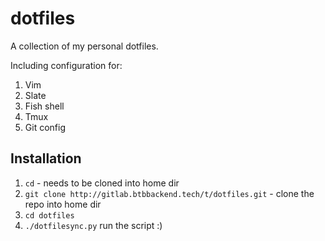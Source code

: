 dotfiles
========

A collection of my personal dotfiles.

Including configuration for:
1. Vim
1. Slate
1. Fish shell
1. Tmux
1. Git config

Installation
------------
1. `cd` - needs to be cloned into home dir
1. `git clone http://gitlab.btbbackend.tech/t/dotfiles.git` - clone the repo into home dir
1. `cd dotfiles`
1. `./dotfilesync.py` run the script :)


